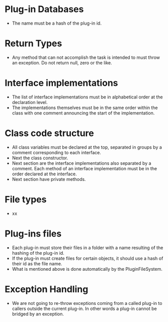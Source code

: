 


# Plug-in Databases

* The name must be a hash of the plug-in id.

# Return Types
 
* Any method that can not accomplish the task is intended to must throw an exception. Do not return null, zero or the like.


# Interface implementations

* The list of interface implementations must be in alphabetical order at the declaration level.
* The implementations themselves must be in the same order within the class with one comment announcing the start of the implementation.


# Class code structure

* All class variables must be declared at the top, separated in groups by a comment corresponding to each interface.
* Next the class constructor.
* Next section are the interface implementations also separated by a comment. Each method of an interface implementation must be in the order declared at the interface.
* Next section have private methods.


# File types

* xx


# Plug-ins files

* Each plug-in must store their files in a folder with a name resulting of the hashing of the plug-in id.
* If the plug-in must create files for certain objects, it should use a hash of their id as the file name. 
* What is mentioned above is done automatically by the PluginFileSystem.


# Exception Handling

* We are not going to re-throw exceptions coming from a called plug-in to callers outside the current plug-in. In other words a plug-in cannot be bridged by an exception.
